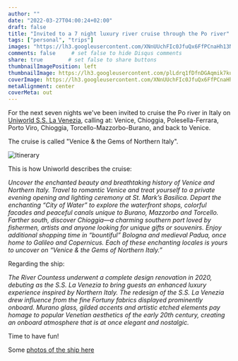 ```yaml
---
author: ""
date: "2022-03-27T04:00:24+02:00"
draft: false
title: "Invited to a 7 night luxury river cruise through the Po river"
tags: ["personal", "trips"]
images: "https://lh3.googleusercontent.com/XNnUUchFIc0JfuQx6FfPCnaHh13N_zVXN_wgOkmI5T5RDhXC5b5SMfM4PnubFGVTGDlKTG-2LBbO1nwt1WKbf_f9M7_Z5AIHUImvfmrtL2_XlU0jBfCouHW83w6G06zireuf5pVkLho=w2400"
comments: false     # set false to hide Disqus comments
share: true        # set false to share buttons
thumbnailImagePosition: left
thumbnailImage: https://lh3.googleusercontent.com/plLdrq1fDfnDGAqmik7kuQiq0pIRpCYcPPwZIidaelv8VXkUEbJUBNti_gy-V7ibUTnvn9nKf4ZTc89_6QAnIBYi2ZqasgoTiuAE6hrD_gdF5u1xrEbcx_Z3msNd3tRfuGFyjLlV7oQ=w2400
coverImage: https://lh3.googleusercontent.com/XNnUUchFIc0JfuQx6FfPCnaHh13N_zVXN_wgOkmI5T5RDhXC5b5SMfM4PnubFGVTGDlKTG-2LBbO1nwt1WKbf_f9M7_Z5AIHUImvfmrtL2_XlU0jBfCouHW83w6G06zireuf5pVkLho=w2400
metaAlignment: center
coverMeta: out
---
```


For the next seven nights we've been invited to cruise the Po river in Italy on [Uniworld S.S. La Venezia](https://www.uniworld.com/us/river-cruise/italy/venice-and-the-gems-of-northern-italy/2022-venice-to-venice), calling at: Venice, Chioggia, Polesella-Ferrara, Porto Viro, Chioggia, Torcello-Mazzorbo-Burano, and back to Venice.

<!--more-->

The cruise is called "Venice & the Gems of Northern Italy".

![Itinerary](https://www.uniworld.com/dfsmedia/0abe5a49082f4fa787b315e25f74cead/5940-50033/options/keepaspectratio/map-2021-vgni)

This is how Uniworld describes the cruise:

_Uncover the enchanted beauty and breathtaking history of Venice and Northern Italy. Travel to romantic Venice and treat yourself to a private evening opening and lighting ceremony at St. Mark’s Basilica. Depart the enchanting “City of Water” to explore the waterfront shops, colorful facades and peaceful canals unique to Burano, Mazzorbo and Torcello. Farther south, discover Chioggia—a charming southern port loved by fishermen, artists and anyone looking for unique gifts or souvenirs. Enjoy additional shopping time in “bountiful” Bologna and medieval Padua, once home to Galileo and Copernicus. Each of these enchanting locales is yours to uncover on “Venice & the Gems of Northern Italy.”_

Regarding the ship:

_The River Countess underwent a complete design renovation in 2020, debuting as the S.S. La Venezia to bring guests an enhanced luxury experience inspired by Northern Italy. The redesign of the S.S. La Venezia drew influence from the fine Fortuny fabrics displayed prominently onboard. Murano glass, gilded accents and artistic etched elements pay homage to popular Venetian aesthetics of the early 20th century, creating an onboard atmosphere that is at once elegant and nostalgic._

Time to have fun!

Some [photos of the ship here](https://photos.app.goo.gl/1wgm2LcjtNsK22qg8)

